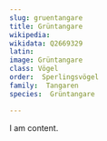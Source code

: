 ```yaml
---
slug: gruentangare
title: Grüntangare
wikipedia: 
wikidata: Q2669329
latin:
image: Grüntangare
class: Vögel
order:  Sperlingsvögel
family:  Tangaren
species:  Grüntangare

---
```


I am content.
